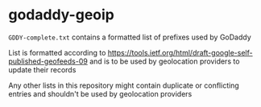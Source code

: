 # godaddy-geoip

`GDDY-complete.txt` contains a formatted list of prefixes used by GoDaddy

List is formatted according to https://tools.ietf.org/html/draft-google-self-published-geofeeds-09 and is to be used by geolocation providers to update their records


Any other lists in this repository might contain duplicate or conflicting entries and shouldn't be used by geolocation providers

